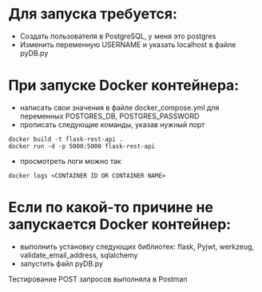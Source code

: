 
# Для запуска требуется:
- Создать пользователя в PostgreSQL, у меня это postgres
- Изменить переменную USERNAME и указать localhost в файле pyDB.py

# При запуске Docker контейнера:
- написать свои значения в файле docker_compose.yml для переменных POSTGRES_DB, POSTGRES_PASSWORD
- прописать следующие команды, указав нужный порт
```
docker build -t flask-rest-api .
docker run -d -p 5000:5000 flask-rest-api
```
- просмотреть логи можно так
```
docker logs <CONTAINER ID OR CONTAINER NAME>
```
# Если по какой-то причине не запускается Docker контейнер:
- выполнить установку следующих библиотек: flask, Pyjwt, werkzeug, validate_email_address, sqlalchemy
- запустить файл pyDB.py

Тестирование POST запросов выполняла в Postman

  
